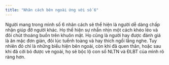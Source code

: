```yaml
---
title: "Nhân cách bên ngoài ứng với số 6"
---
```

Người mang trong mình số 6 nhân cách sẽ thể hiện là người dễ dàng chấp nhận giúp đỡ người khác. Họ thể hiện sự nhẫn nhịn một cách khéo léo và đôi chút thoáng buồn trên khuôn mặt. Họ cũng là người hay được đánh giá là ăn mặc đơn giản, đôi lúc tuềnh toàng và hay thích ngồi lắng nghe. Tuy nhiên đó chỉ là những biểu hiện bên ngoài, còn khi đã quen thân, hoặc sau khi đã cởi bỏ được vẻ ngoài, họ sẽ bộc lộ con số NLTN và ĐLBT của mình rõ ràng hơn.